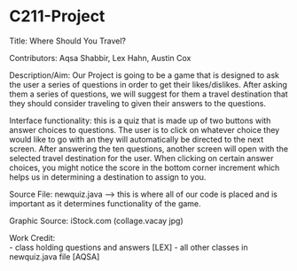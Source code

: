 # C211-Project
Title: Where Should You Travel?
  
  
Contributors:  Aqsa Shabbir, Lex Hahn, Austin Cox


Description/Aim: Our Project is going to be a game that is designed to ask the user a series of questions in order to get their likes/dislikes. After asking them a series of questions, we will suggest for them a travel destination that they should consider traveling to given their answers to the questions. 

Interface functionality: this is a quiz that is made up of two buttons with answer choices to questions. The user is to click on whatever choice they would like to go with an they will automatically be directed to the next screen. After answering the ten questions, another screen will open with the selected travel destination for the user. When clicking on certain answer choices, you might notice the score in the bottom corner increment which helps us in determining a destination to assign to you. 

Source File: newquiz.java --> this is where all of our code is placed and is important as it determines functionality of the game. 

Graphic Source: iStock.com (collage.vacay jpg)

Work Credit:  
        - class holding questions and answers [LEX]
        - all other classes in newquiz.java file [AQSA]
